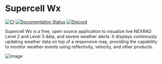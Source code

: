 # Supercell Wx

[![CI](https://github.com/dpaulat/supercell-wx/actions/workflows/ci.yml/badge.svg?branch=master)](https://github.com/dpaulat/supercell-wx/actions/workflows/ci.yml)
[![Documentation Status](https://readthedocs.org/projects/supercell-wx/badge/?version=latest)](https://supercell-wx.readthedocs.io/en/latest/?badge=latest)
[![Discord](https://img.shields.io/badge/Discord-%235865F2.svg?style=flat&logo=discord&logoColor=white&labelColor=%235865f2)](https://discord.gg/snH4tNav7g)

Supercell Wx is a free, open source application to visualize live NEXRAD Level 2
and Level 3 data, and severe weather alerts. It displays continously updating
weather data on top of a responsive map, providing the capability to monitor
weather events using reflectivity, velocity, and other products.

![image](https://supercell-wx.readthedocs.io/en/latest/_images/initial-setup-03-initial-configured-small.png)
